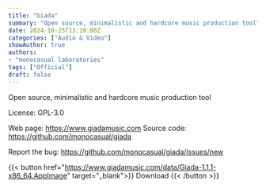 ```yaml
---
title: "Giada"
summary: "Open source, minimalistic and hardcore music production tool"
date: 2024-10-25T13:19:00Z
categories: ["Audio & Video"]
showAuthor: true
authors:
- "monocasual laboratories"
tags: ["Official"]
draft: false
---
```


Open source, minimalistic and hardcore music production tool

License: GPL-3.0

Web page: <https://www.giadamusic.com>
Source code: <https://github.com/monocasual/giada>

Report the bug: <https://github.com/monocasual/giada/issues/new>

{{< button href="https://www.giadamusic.com/data/Giada-1.1.1-x86_64.AppImage" target="_blank">}}
Download
{{< /button >}}